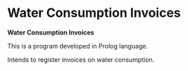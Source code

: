# Water Consumption Invoices

 **Water Consumption Invoices**
 
This is a program developed in Prolog language.

Intends to register invoices on water consumption.